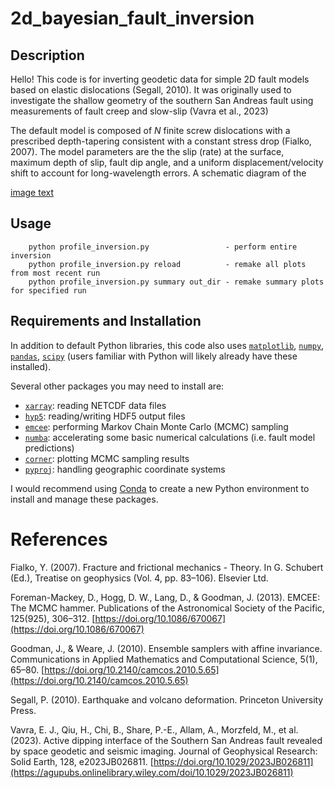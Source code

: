 # 2d_bayesian_fault_inversion

## Description
Hello! This code is for inverting geodetic data for simple 2D fault models based on elastic dislocations (Segall, 2010). It was originally used to investigate the shallow geometry of the southern San Andreas fault using measurements of fault creep and slow-slip (Vavra et al., 2023)

The default model is composed of $N$ finite screw dislocations with a prescribed depth-tapering consistent with a constant stress drop (Fialko, 2007). The model parameters are the the slip (rate) at the surface, maximum depth of slip, fault dip angle, and a uniform displacement/velocity shift to account for long-wavelength errors. A schematic diagram of the 

[image text](https://gist.github.com/assets/43979321/8b5717b5-623e-4f5f-983f-a5c2d477edd5)


## Usage
```
    python profile_inversion.py                 - perform entire inversion      
    python profile_inversion.py reload          - remake all plots from most recent run
    python profile_inversion.py summary out_dir - remake summary plots for specified run
```

## Requirements and Installation
In addition to default Python libraries, this code also uses [`matplotlib`](https://matplotlib.org/), [`numpy`](https://numpy.org/), [`pandas`](https://pandas.pydata.org/), [`scipy`](https://scipy.org/) (users familiar with Python will likely already have these installed). 

Several other packages you may need to install are:
- [`xarray`](https://docs.xarray.dev/en/stable/): reading NETCDF data files
- [`hyp5`](https://docs.h5py.org/en/stable/): reading/writing HDF5 output files
- [`emcee`](https://emcee.readthedocs.io/en/stable/): performing Markov Chain Monte Carlo (MCMC) sampling
- [`numba`](https://numba.pydata.org/): accelerating some basic numerical calculations (i.e. fault model predictions)
- [`corner`](https://corner.readthedocs.io/en/latest/): plotting MCMC sampling results
- [`pyproj`](https://pypi.org/project/pyproj/): handling geographic coordinate systems

I would recommend using [Conda](https://conda.io/projects/conda/en/latest/index.html) to create a new Python environment to install and manage these packages. 

# References
Fialko, Y. (2007). Fracture and frictional mechanics - Theory. In G. Schubert (Ed.), Treatise on geophysics (Vol. 4, pp. 83–106). Elsevier Ltd.

Foreman-Mackey, D., Hogg, D. W., Lang, D., & Goodman, J. (2013). EMCEE: The MCMC hammer. Publications of the Astronomical Society of the Pacific, 125(925), 306–312. [https://doi.org/10.1086/670067](https://doi.org/10.1086/670067)

Goodman, J., & Weare, J. (2010). Ensemble samplers with affine invariance. Communications in Applied Mathematics and Computational Science, 5(1), 65–80. [https://doi.org/10.2140/camcos.2010.5.65](https://doi.org/10.2140/camcos.2010.5.65)

Segall, P. (2010). Earthquake and volcano deformation. Princeton University Press.

Vavra, E. J., Qiu, H., Chi, B., Share, P.-E., Allam, A., Morzfeld, M., et al. (2023). Active dipping interface of the Southern San Andreas fault revealed by space geodetic and seismic imaging. Journal of Geophysical Research: Solid Earth, 128, e2023JB026811. [https://doi.org/10.1029/2023JB026811](https://agupubs.onlinelibrary.wiley.com/doi/10.1029/2023JB026811)

